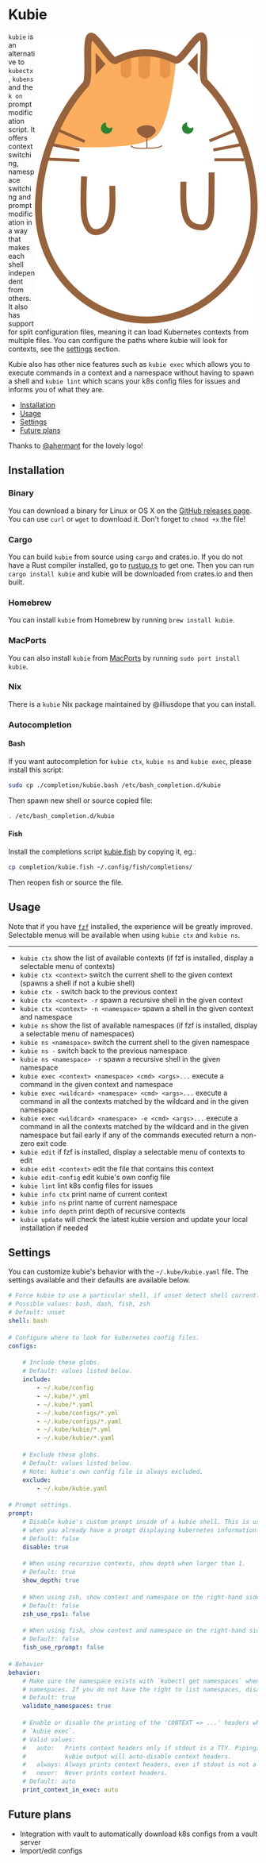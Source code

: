 # Kubie
<img src="./assets/logo.svg" align="right"/>

`kubie` is an alternative to `kubectx`, `kubens` and the `k on` prompt modification script. It offers context switching,
namespace switching and prompt modification in a way that makes each shell independent from others. It also has
support for split configuration files, meaning it can load Kubernetes contexts from multiple files. You can configure
the paths where kubie will look for contexts, see the [settings](#settings) section.

Kubie also has other nice features such as `kubie exec` which allows you to execute commands in a context and a
namespace without having to spawn a shell and `kubie lint` which scans your k8s config files for issues and informs
you of what they are.

* [Installation](#installation)
* [Usage](#usage)
* [Settings](#settings)
* [Future plans](#future-plans)

Thanks to [@ahermant](https://github.com/ahermant) for the lovely logo!

## Installation

### Binary
You can download a binary for Linux or OS X on the [GitHub releases page](https://github.com/sbstp/kubie/releases). You
can use `curl` or `wget` to download it. Don't forget to `chmod +x` the file!

### Cargo
You can build `kubie` from source using `cargo` and crates.io. If you do not have a Rust compiler installed, go to
[rustup.rs](https://rustup.rs) to get one. Then you can run `cargo install kubie` and kubie will be downloaded from
crates.io and then built.

### Homebrew
You can install `kubie` from Homebrew by running `brew install kubie`.

### MacPorts
You can also install `kubie` from [MacPorts](https://www.macports.org) by running `sudo port install kubie`.

### Nix
There is a `kubie` Nix package maintained by @illiusdope that you can install.

### Autocompletion

#### Bash

If you want autocompletion for `kubie ctx`, `kubie ns` and `kubie exec`, please install this script:
```bash
sudo cp ./completion/kubie.bash /etc/bash_completion.d/kubie
```

Then spawn new shell or source copied file:
```bash
. /etc/bash_completion.d/kubie
```

#### Fish

Install the completions script [kubie.fish](completion/kubie.fish) by copying it, eg.:

```bash
cp completion/kubie.fish ~/.config/fish/completions/
```

Then reopen fish or source the file.

## Usage
Note that if you have [`fzf`](https://github.com/junegunn/fzf) installed, the experience will be greatly improved.
Selectable menus will be available when using `kubie ctx` and `kubie ns`.

---

* `kubie ctx` show the list of available contexts (if fzf is installed, display a selectable menu of contexts)
* `kubie ctx <context>` switch the current shell to the given context (spawns a shell if not a kubie shell)
* `kubie ctx -` switch back to the previous context
* `kubie ctx <context> -r` spawn a recursive shell in the given context
* `kubie ctx <context> -n <namespace>` spawn a shell in the given context and namespace
* `kubie ns` show the list of available namespaces (if fzf is installed, display a selectable menu of namespaces)
* `kubie ns <namespace>` switch the current shell to the given namespace
* `kubie ns -` switch back to the previous namespace
* `kubie ns <namespace> -r` spawn a recursive shell in the given namespace
* `kubie exec <context> <namespace> <cmd> <args>...` execute a command in the given context and namespace
* `kubie exec <wildcard> <namespace> <cmd> <args>...` execute a command in all the contexts matched by the wildcard and
  in the given namespace
* `kubie exec <wildcard> <namespace> -e <cmd> <args>...` execute a command in all the contexts matched by the wildcard and
  in the given namespace but fail early if any of the commands executed return a non-zero exit code
* `kubie edit` if fzf is installed, display a selectable menu of contexts to edit
* `kubie edit <context>` edit the file that contains this context
* `kubie edit-config` edit kubie's own config file
* `kubie lint` lint k8s config files for issues
* `kubie info ctx` print name of current context
* `kubie info ns` print name of current namespace
* `kubie info depth` print depth of recursive contexts
* `kubie update` will check the latest kubie version and update your local installation if needed

## Settings
You can customize kubie's behavior with the `~/.kube/kubie.yaml` file. The settings available and their defaults are
available below.

```yaml
# Force kubie to use a particular shell, if unset detect shell currently in use.
# Possible values: bash, dash, fish, zsh
# Default: unset
shell: bash

# Configure where to look for kubernetes config files.
configs:

    # Include these globs.
    # Default: values listed below.
    include:
        - ~/.kube/config
        - ~/.kube/*.yml
        - ~/.kube/*.yaml
        - ~/.kube/configs/*.yml
        - ~/.kube/configs/*.yaml
        - ~/.kube/kubie/*.yml
        - ~/.kube/kubie/*.yaml

    # Exclude these globs.
    # Default: values listed below.
    # Note: kubie's own config file is always excluded.
    exclude:
        - ~/.kube/kubie.yaml

# Prompt settings.
prompt:
    # Disable kubie's custom prompt inside of a kubie shell. This is useful
    # when you already have a prompt displaying kubernetes information.
    # Default: false
    disable: true

    # When using recursive contexts, show depth when larger than 1.
    # Default: true
    show_depth: true

    # When using zsh, show context and namespace on the right-hand side using RPS1.
    # Default: false
    zsh_use_rps1: false

    # When using fish, show context and namespace on the right-hand side.
    # Default: false
    fish_use_rprompt: false

# Behavior
behavior:
    # Make sure the namespace exists with `kubectl get namespaces` when switching
    # namespaces. If you do not have the right to list namespaces, disable this.
    # Default: true
    validate_namespaces: true

    # Enable or disable the printing of the 'CONTEXT => ...' headers when running
    # `kubie exec`.
    # Valid values:
    #   auto:   Prints context headers only if stdout is a TTY. Piping/redirecting
    #           kubie output will auto-disable context headers.
    #   always: Always prints context headers, even if stdout is not a TTY.
    #   never:  Never prints context headers.
    # Default: auto
    print_context_in_exec: auto
```

## Future plans
* Integration with vault to automatically download k8s configs from a vault server
* Import/edit configs
